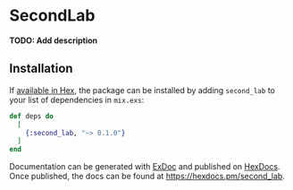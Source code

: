 # SecondLab

**TODO: Add description**

## Installation

If [available in Hex](https://hex.pm/docs/publish), the package can be installed
by adding `second_lab` to your list of dependencies in `mix.exs`:

```elixir
def deps do
  [
    {:second_lab, "~> 0.1.0"}
  ]
end
```

Documentation can be generated with [ExDoc](https://github.com/elixir-lang/ex_doc)
and published on [HexDocs](https://hexdocs.pm). Once published, the docs can
be found at <https://hexdocs.pm/second_lab>.


